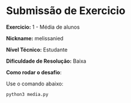 # Submissão de Exercicio

**Exercicio:** 1 - Média de alunos

**Nickname:** melissanied

**Nível Técnico:** Estudante

**Dificuldade de Resolução:** Baixa

**Como rodar o desafio**: 

Use o comando abaixo: 
```bash
python3 media.py
```